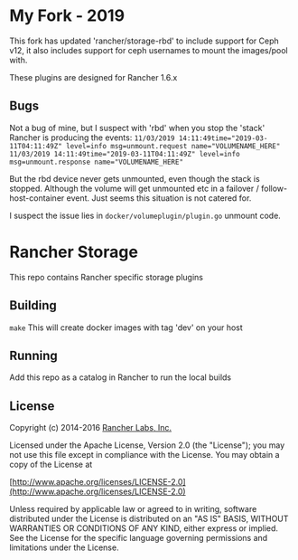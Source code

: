 My Fork - 2019
==============
This fork has updated 'rancher/storage-rbd' to include support for Ceph v12, it also includes support for ceph usernames to mount the images/pool with.  
  
These plugins are designed for Rancher 1.6.x

## Bugs

Not a bug of mine, but I suspect with 'rbd' when you stop the 'stack' Rancher is producing the events:
`11/03/2019 14:11:49time="2019-03-11T04:11:49Z" level=info msg=unmount.request name="VOLUMENAME_HERE"
11/03/2019 14:11:49time="2019-03-11T04:11:49Z" level=info msg=unmount.response name="VOLUMENAME_HERE"`

But the rbd device never gets unmounted, even though the stack is stopped. Although the volume will get unmounted etc in a failover / follow-host-container event. Just seems this situation is not catered for.  

I suspect the issue lies in `docker/volumeplugin/plugin.go` unmount code.

Rancher Storage
==============

This repo contains Rancher specific storage plugins

## Building

`make`
This will create docker images with tag 'dev' on your host


## Running

Add this repo as a catalog in Rancher to run the local builds

## License
Copyright (c) 2014-2016 [Rancher Labs, Inc.](http://rancher.com)

Licensed under the Apache License, Version 2.0 (the "License");
you may not use this file except in compliance with the License.
You may obtain a copy of the License at

[http://www.apache.org/licenses/LICENSE-2.0](http://www.apache.org/licenses/LICENSE-2.0)

Unless required by applicable law or agreed to in writing, software
distributed under the License is distributed on an "AS IS" BASIS,
WITHOUT WARRANTIES OR CONDITIONS OF ANY KIND, either express or implied.
See the License for the specific language governing permissions and
limitations under the License.
